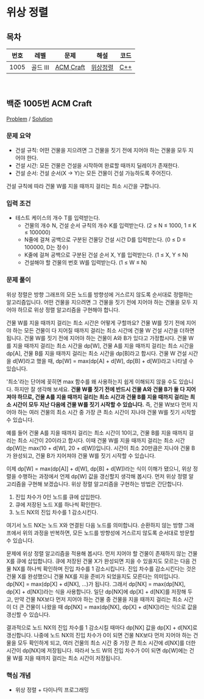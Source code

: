 # 위상 정렬

## 목차

<table>
<thead>
  <tr>
    <th>번호</th>
    <th>레벨</th>
    <th>문제</th>
    <th>해설</th>
    <th>코드</th>
  </tr>
</thead>
<tbody>
  <!-- 문제번호 순으로 정렬한다. -->
  <!--
  <tr>
    <td>번호</td>
    <td>레벨</td>
    <td><a href="문제링크">문제제목</a></td>
    <td><a href="해설링크">알고리즘분류</a></td>
    <td><a href="코드링크">C++</a></td>
  </tr>
  -->
  <tr>
    <td>1005</td>
    <td>골드 Ⅲ</td>
    <td><a href="https://www.acmicpc.net/problem/1005">ACM Craft</a></td>
    <td><a href="#boj1005">위상정렬</td>
    <td><a href="boj1005.cpp">C++</a></td>
  </tr>
</tbody>
</table>

<br>

## <a id="boj1005">백준 1005번 ACM Craft</a>

[Problem](https://www.acmicpc.net/problem/1005) / [Solution](boj1005.cpp)

### 문제 요약

- 건설 규칙: 어떤 건물을 지으려면 그 건물을 짓기 전에 지어야 하는 건물을 모두 지어야 한다.
- 건설 시간: 모든 건물은 건설을 시작하여 완료할 때까지 딜레이가 존재한다.
- 건설 순서: 건설 순서(X → Y)는 모든 건물이 건설 가능하도록 주어진다.

건설 규칙에 따라 건물 W를 지을 때까지 걸리는 최소 시간을 구합니다.

### 입력 조건

- 테스트 케이스의 개수 T를 입력받는다.
  - 건물의 개수 N, 건설 순서 규칙의 개수 K를 입력받는다. (2 ≤ N ≤ 1000, 1 ≤ K ≤ 100000)
  - N줄에 걸쳐 공백으로 구분된 건물당 건설 시간 D를 입력받는다. (0 ≤ D ≤ 100000, D는 정수)
  - K줄에 걸쳐 공백으로 구분된 건설 순서 X, Y를 입력받는다. (1 ≤ X, Y ≤ N)
  - 건설해야 할 건물의 번호 W를 입력받는다. (1 ≤ W ≤ N)

### 문제 풀이

위상 정렬은 방향 그래프의 모든 노드를 방향성에 거스르지 않도록 순서대로 정렬하는 알고리즘입니다. 어떤 건물을 지으려면 그 건물을 짓기 전에 지어야 하는 건물을 모두 지어야 하므로 위상 정렬 알고리즘을 구현해야 합니다.

건물 W를 지을 때까지 걸리는 최소 시간은 어떻게 구할까요? 건물 W를 짓기 전에 지어야 하는 모든 건물이 다 지어질 때까지 걸리는 최소 시간에 건물 W 건설 시간을 더하면 됩니다. 건물 W를 짓기 전에 지어야 하는 건물이 A와 B가 있다고 가정합시다. 건물 W를 지을 때까지 걸리는 최소 시간을 dp[W], 건물 A를 지을 때까지 걸리는 최소 시간을 dp[A], 건물 B를 지을 때까지 걸리는 최소 시간을 dp[B]라고 합시다. 건물 W 건설 시간을 d[W]라고 했을 때, dp[W] = max(dp[A] + d[W], dp[B] + d[W])라고 나타낼 수 있습니다.

'최소'라는 단어에 꽂히면 max 함수를 왜 사용하는지 쉽게 이해되지 않을 수도 있습니다. 하지만 잘 생각해 보세요. **건물 W를 짓기 전에 반드시 건물 A와 건물 B가 둘 다 지어져야 하므로, 건물 A를 지을 때까지 걸리는 최소 시간과 건물 B를 지을 때까지 걸리는 최소 시간이 모두 지난 다음에 건물 W를 짓기 시작할 수 있습니다.** 즉, 건물 W보다 먼저 지어야 하는 여러 건물의 최소 시간 중 가장 큰 최소 시간이 지나야 건물 W를 짓기 시작할 수 있습니다.

예를 들어 건물 A를 지을 때까지 걸리는 최소 시간이 10이고, 건물 B를 지을 때까지 걸리는 최소 시간이 20이라고 합시다. 이때 건물 W를 지을 때까지 걸리는 최소 시간 dp[W]는 max(10 + d[W], 20 + d[W])입니다. 시간이 최소 20만큼은 지나야 건물 B가 완성되고, 건물 B가 지어져야 건물 W를 짓기 시작할 수 있습니다.

이제 dp[W] = max(dp[A]] + d[W], dp[B] + d[W])라는 식이 이해가 됐으니, 위상 정렬을 수행하는 과정에서 언제 dp[W] 값을 갱신할지 생각해 봅시다. 먼저 위상 정렬 알고리즘을 구현해 보겠습니다. 위상 정렬 알고리즘을 구현하는 방법은 간단합니다.

1. 진입 차수가 0인 노드를 큐에 삽입한다.
2. 큐에 저장된 노드 X를 하나씩 확인한다.
3. 노드 NX의 진입 차수를 1 감소시킨다.

여기서 노드 NX는 노드 X와 연결된 다음 노드를 의미합니다. 순환하지 않는 방향 그래프에서 위의 과정을 반복하면, 모든 노드를 방향성에 거스르지 않도록 순서대로 방문할 수 있습니다.

문제에 위상 정렬 알고리즘을 적용해 봅시다. 먼저 지어야 할 건물이 존재하지 않는 건물 X를 큐에 삽입합니다. 큐에 저장된 건물 X가 완성되면 지을 수 있을지도 모르는 다음 건물 NX를 하나씩 확인하며 진입 차수를 1 감소시킵니다. 진입 차수를 감소시킨다는 것은 건물 X를 완성했으니 건물 NX를 지을 준비가 되었을지도 모른다는 의미입니다. dp[NX] = max(dp[X] + d[NX], …)가 됩니다. 그래서 dp[NX] = max(dp[NX], dp[X] + d[NX])라는 식을 사용합니다. 일단 dp[NX]에 dp[X] + d[NX]를 저장해 두고, 만약 건물 NX보다 먼저 지어야 하는 건물 중 건물을 지을 때까지 걸리는 최소 시간이 더 큰 건물이 나왔을 때 dp[NX] = max(dp[NX], dp[X] + d[NX])라는 식으로 값을 갱신할 수 있습니다.

결과적으로 노드 NX의 진입 차수를 1 감소시킬 때마다 dp[NX] 값을 dp[X] + d[NX]로 갱신합니다. 나중에 노드 NX의 진입 차수가 0이 되면 건물 NX보다 먼저 지어야 하는 건물을 모두 확인하게 되고, 여러 건물의 최소 시간 중 가장 큰 최소 시간에 d[NX]를 더한 시간이 dp[NX]에 저장됩니다. 따라서 노드 W의 진입 차수가 0이 되면 dp[W]에는 건물 W를 지을 때까지 걸리는 최소 시간이 저장됩니다.

### 핵심 개념

- 위상 정렬 + 다이나믹 프로그래밍
